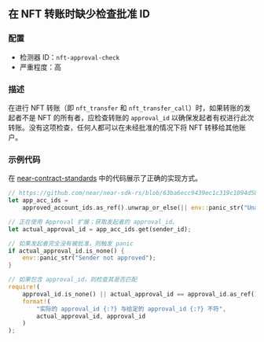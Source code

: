 
## 在 NFT 转账时缺少检查批准 ID

### 配置

* 检测器 ID：`nft-approval-check`
* 严重程度：高

### 描述

在进行 NFT 转账（即 `nft_transfer` 和 `nft_transfer_call`）时，如果转账的发起者不是 NFT 的所有者，应检查转账的 `approval_id` 以确保发起者有权进行此次转账。没有这项检查，任何人都可以在未经批准的情况下将 NFT 转移给其他账户。

### 示例代码

在 [near-contract-standards](https://github.com/near/near-sdk-rs/blob/63ba6ecc9439ec1c319c1094d581653698229473/near-contract-standards/src/non_fungible_token/core/core_impl.rs#L212) 中的代码展示了正确的实现方式。

```rust
// https://github.com/near/near-sdk-rs/blob/63ba6ecc9439ec1c319c1094d581653698229473/near-contract-standards/src/non_fungible_token/core/core_impl.rs#L215
let app_acc_ids =
    approved_account_ids.as_ref().unwrap_or_else(|| env::panic_str("Unauthorized"));

// 正在使用 Approval 扩展；获取发起者的 approval_id。
let actual_approval_id = app_acc_ids.get(sender_id);

// 如果发起者完全没有被批准，则触发 panic
if actual_approval_id.is_none() {
    env::panic_str("Sender not approved");
}

// 如果包含 approval_id，则检查其是否匹配
require!(
    approval_id.is_none() || actual_approval_id == approval_id.as_ref(),
    format!(
        "实际的 approval_id {:?} 与给定的 approval_id {:?} 不符",
        actual_approval_id, approval_id
    )
);
```
